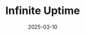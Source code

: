 ---  
layout: startup_page  
title: "Infinite Uptime"  
id: "infiniteuptime.com"  
permalink: "/infiniteuptimeinfiniteuptime.com03102025/"  
website: "http://www.infinite-uptime.com"  
funding_round: "Series C"  
funding_amount: "$35M"  
investors: "Avataar Ventures, StepStone Group, LGVP, Tiger Global, GSR Ventures"  
about: "Infinite Uptime offers predictive maintenance solutions for factories using proprietary sensors, software analytics, and AI-based diagnostics. The company's solutions help manufacturers by providing pinpointed recommendations and intervention points to optimize operations. It targets manufacturers in various industries and aims to expand its presence in the U.S. with the new funding."  
markets: "Analytics, Big Data, Industrial Automation, Manufacturing, Predictive Analytics, Productivity Tools, Sensor"  
hq: "Pune, Maharashtra, India"  
founded_year: "2015"  
linkedin: "https://www.linkedin.com/company/infinite-uptime"  
twitter: "https://twitter.com/infinite_uptime"  
instagram: ""  
facebook: "https://www.facebook.com/infiniteuptime"  
crunchbase: "https://www.crunchbase.com/organization/infinite-uptime"  
pitchbook: "https://pitchbook.com/profiles/company/156756-34"  

date_display: "10-Mar-2025"  
date: "2025-03-10"

# SEO Optimization  
meta_title: "Infinite Uptime - Series C Funding ($35M)"  
meta_description: "Infinite Uptime, Infinite Uptime offers predictive maintenance solutions for factories using proprietary sensors, software analytics, and AI-based diagnostics. The com..."  
meta_keywords: "Infinite Uptime, Analytics, Big Data, Industrial Automation, Manufacturing, Predictive Analytics, Productivity Tools, Sensor, Series C funding"  
canonical_url: "https://startup.projectstartups.com/infiniteuptimeinfiniteuptime.com03102025/"  
---